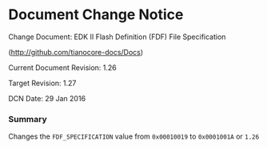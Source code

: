 # Document Change Notice

Change Document: EDK II Flash Definition (FDF) File Specification

(http://github.com/tianocore-docs/Docs)

Current Document Revision: 1.26

Target Revision: 1.27

DCN Date: 29 Jan 2016

### Summary
Changes the ```FDF_SPECIFICATION``` value from ```0x00010019``` to ```0x0001001A``` or ```1.26```
